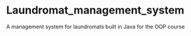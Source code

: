 # Laundromat_management_system
A management system for laundromats built in Java for the OOP course 
